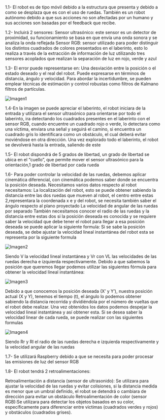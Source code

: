 1.1-	El robot es de tipo móvil debido a la estructura que presenta y debido a como se desplaza que es con el uso de ruedas. También es un robot autónomo debido a que sus acciones no son afectadas por un humano y sus acciones son basadas por el feedback que recibe.

1.2-	Incluirá 2 sensores:
Sensor ultrasónico: este sensor es un detector de proximidad, su funcionamiento se basa en que envía una onda sonora y se analiza la onda reflejada
Sensor RGB: sensor utilizado para poder distinguir los distintos cuadrados de colores presentados en el laberinto, esto lo realiza a través de la extracción de información de luz utilizando tres sensores acoplados que realizan la separación de luz en rojo, verde y azul

1.3-	El error puede representarse en: Una desviación entre la posición o el estado deseado y el real del robot. Puede expresarse en términos de distancia, ángulo y velocidad.
Para abordar la incertidumbre, se pueden emplear técnicas de estimación y control robustas como filtros de Kalmano filtros de partículas.

![Imagen1](https://github.com/EldritchBear/proyecto-robotica/assets/101424144/7adf4085-f8a7-4317-8288-39f6da0ef8df)

1.4-En la imagen se puede apreciar el laberinto, el robot iniciara de la entrada y utilizara el sensor ultrasónico para orientarse por todo el laberinto, ira detectando los cuadrados presentes en el laberinto con el sensor RGB, cuando encuentre un cuadrado rojo o verde, lo detectara como una víctima, enviara una señal y seguirá el camino, si encuentra un cuadrado gris lo identificara como un obstáculo, el cual deberá evitar moviéndose en otra dirección. Una vez explorado todo el laberinto, el robot se devolverá hasta la entrada, saliendo de este

1.5-	El robot dispondrá de 5 grados de libertad, un grado de libertad se ubica en el “cuello”, que permite mover el sensor ultrasónico para la orientación,1 grado de libertad por cada rueda  

1.6-	Para poder controlar la velocidad de las ruedas, debemos aplicar cinemática diferencial, con cinemática podemos saber donde se encuentra la posición deseada.
Necesitamos varios datos respecto al robot necesitamos:
La localización del robot, esto se puede obtener sabiendo la distancia entre las dos ruedas que mueven al robot, el centro entre estas 2,representara la coordenada x e y del robot, se necesita también saber el ángulo respecto al plano proyectado
La velocidad de angular de las ruedas por separado
También necesitamos conocer el radio de las ruedas y la distancia entre estas dos
si la posición deseada es conocida y se requiere saber la velocidad que debe tener el robot para llegar a esa posición deseada se puede aplicar la siguiente formula:
Si se sabe la posición deseada, se debe ajustar la velocidad lineal instantánea del robot esta se representa por la siguiente formula 

 ![Imagen2](https://github.com/EldritchBear/proyecto-robotica/assets/101424144/4927bcd3-17c8-4467-af51-d75cd960795f)

Siendo V la velocidad lineal instantánea y Vr con VL las velocidades de las ruedas derecha e izquierda respectivamente.
 Debido a que sabemos la posición que queremos llegar podemos utilizar las siguientes fórmula para obtener la velocidad lineal instantánea:
 
 ![Imagen3](https://github.com/EldritchBear/proyecto-robotica/assets/101424144/66def9b0-c758-4b56-a50e-c0e2b5915671)

Debido a que conocemos la posición deseada (X’ y Y’), nuestra posición actual (X y Y), tenemos el tiempo (t), el ángulo lo podemos obtener sabiendo la distancia recorrida y dividiéndola por el número de vueltas que el robot debe realizar. Una vez obtenidos los datos podemos despejar la velocidad lineal instantánea y así obtener esta. Si se desea saber la velocidad linear de cada rueda, se puede realizar con las siguientes formulas 

 ![Imagen4](https://github.com/EldritchBear/proyecto-robotica/assets/101424144/a1859950-95c5-467c-9251-3318148a33f2)

Siendo Rr  y Rl el radio de las ruedas derecha e izquierda respectivamente y la velocidad angular de las ruedas 

1.7-	Se utilizará Raspberry debido a que se necesita para poder procesar las emisiones de luz del sensor RGB

1.8-	El robot tendrá 2 retroalimentaciones:

Retroalimentación a distancia (sensor de ultrasonido): Se utilizara para ajustar la velocidad de las ruedas y evitar colisiones, si la distancia medida es menor que un umbral definido, el robot se detendrá o cambiara de dirección para evitar un obstáculo
Retroalimentación de color (sensor RGB):Se utilizara para detectar los objetos basados en su color, específicamente para diferenciar entre victimas (cuadrados verdes y rojos) y obstáculos (cuadrados grises).
